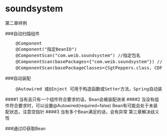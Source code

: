 # soundsystem
第二章样例

###自动扫描组件　
<pre>
    @Component
    @Component("指定BeanID")
    @ComponentScan("com.weib.soundsystem") //指定包名
    @ComponentScan(basePackages={"com.weib.soundsystem"}) //指定多个包名
    @ComponentScan(basePackageClasses={SgtPeppers.class, CDPlayer.class})   //指定组件类　
</pre>
###自动装配   
<pre>
    @Autowired 或@Inject 可用于构造函数或Setter方法，Spring自动装配时会使用该方法装配
</pre>
####1 当有且只有一个组件符合要求的话，Bean会被装配进来
####2 当没有组件符合要求时，可以设置@Autowired(required=false) Bean有可能会处于未装配状态，注意空指针
####3 当有多个Bean满足的话，会有异常 第三章解决歧义性

###通过ID获取Bean
